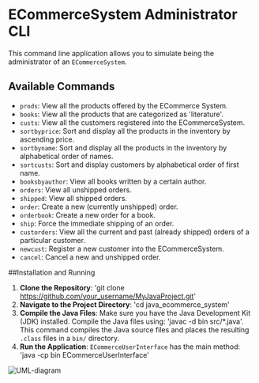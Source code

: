 # ECommerceSystem Administrator CLI

This command line application allows you to simulate being the administrator of an `ECommerceSystem`.

## Available Commands

- `prods`: View all the products offered by the ECommerce System.
- `books`: View all the products that are categorized as 'literature'.
- `custs`: View all the customers registered into the ECommerceSystem.
- `sortbyprice`: Sort and display all the products in the inventory by ascending price.
- `sortbyname`: Sort and display all the products in the inventory by alphabetical order of names.
- `sortcusts`: Sort and display customers by alphabetical order of first name.
- `booksbyauthor`: View all books written by a certain author.
- `orders`: View all unshipped orders.
- `shipped`: View all shipped orders.
- `order`: Create a new (currently unshipped) order.
- `orderbook`: Create a new order for a book.
- `ship`: Force the immediate shipping of an order.
- `custorders`: View all the current and past (already shipped) orders of a particular customer.
- `newcust`: Register a new customer into the ECommerceSystem.
- `cancel`: Cancel a new and unshipped order.


##Installation and Running
1. **Clone the Repository**: 'git clone https://github.com/your_username/MyJavaProject.git'
2. **Navigate to the Project Directory**: 'cd java_ecommerce_system'
3. **Compile the Java Files**: Make sure you have the Java Development Kit (JDK) installed. Compile the Java files using: 'javac -d bin src/*.java'. This command compiles the Java source files and places the resulting `.class` files in a `bin/` directory.
4. **Run the Application**:
`ECommerceUserInterface` has the main method: 'java -cp bin ECommerceUserInterface'

![UML-diagram](java_ecommerce_system_UML_class)